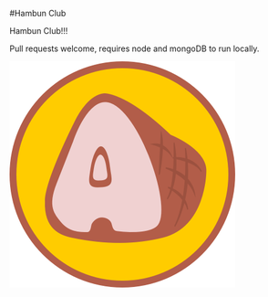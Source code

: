 #Hambun Club

Hambun Club!!!

Pull requests welcome, requires node and mongoDB to run locally.

![Hambun](public/imgs/hb.png)